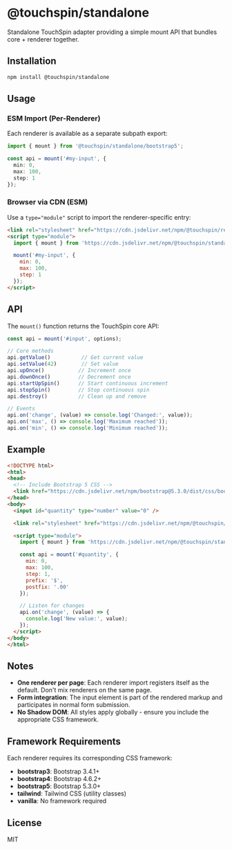 # @touchspin/standalone

Standalone TouchSpin adapter providing a simple mount API that bundles core + renderer together.

## Installation

```bash
npm install @touchspin/standalone
```

## Usage

### ESM Import (Per-Renderer)

Each renderer is available as a separate subpath export:

```ts
import { mount } from '@touchspin/standalone/bootstrap5';

const api = mount('#my-input', {
  min: 0,
  max: 100,
  step: 1
});
```

### Browser via CDN (ESM)

Use a `type="module"` script to import the renderer-specific entry:

```html
<link rel="stylesheet" href="https://cdn.jsdelivr.net/npm/@touchspin/renderer-bootstrap5@5/dist/touchspin-bootstrap5.css">
<script type="module">
  import { mount } from 'https://cdn.jsdelivr.net/npm/@touchspin/standalone@5/dist/bootstrap5.js';

  mount('#my-input', {
    min: 0,
    max: 100,
    step: 1
  });
</script>
```

## API

The `mount()` function returns the TouchSpin core API:

```ts
const api = mount('#input', options);

// Core methods
api.getValue()          // Get current value
api.setValue(42)        // Set value
api.upOnce()           // Increment once
api.downOnce()         // Decrement once
api.startUpSpin()      // Start continuous increment
api.stopSpin()         // Stop continuous spin
api.destroy()          // Clean up and remove

// Events
api.on('change', (value) => console.log('Changed:', value));
api.on('max', () => console.log('Maximum reached'));
api.on('min', () => console.log('Minimum reached'));
```

## Example

```html
<!DOCTYPE html>
<html>
<head>
  <!-- Include Bootstrap 5 CSS -->
  <link href="https://cdn.jsdelivr.net/npm/bootstrap@5.3.0/dist/css/bootstrap.min.css" rel="stylesheet">
</head>
<body>
  <input id="quantity" type="number" value="0" />

  <link rel="stylesheet" href="https://cdn.jsdelivr.net/npm/@touchspin/renderer-bootstrap5@5/dist/touchspin-bootstrap5.css">

  <script type="module">
    import { mount } from 'https://cdn.jsdelivr.net/npm/@touchspin/standalone@5/dist/bootstrap5.js';

    const api = mount('#quantity', {
      min: 0,
      max: 100,
      step: 1,
      prefix: '$',
      postfix: '.00'
    });

    // Listen for changes
    api.on('change', (value) => {
      console.log('New value:', value);
    });
  </script>
</body>
</html>
```

## Notes

- **One renderer per page**: Each renderer import registers itself as the default. Don't mix renderers on the same page.
- **Form integration**: The input element is part of the rendered markup and participates in normal form submission.
- **No Shadow DOM**: All styles apply globally - ensure you include the appropriate CSS framework.

## Framework Requirements

Each renderer requires its corresponding CSS framework:

- **bootstrap3**: Bootstrap 3.4.1+
- **bootstrap4**: Bootstrap 4.6.2+
- **bootstrap5**: Bootstrap 5.3.0+
- **tailwind**: Tailwind CSS (utility classes)
- **vanilla**: No framework required

## License

MIT
